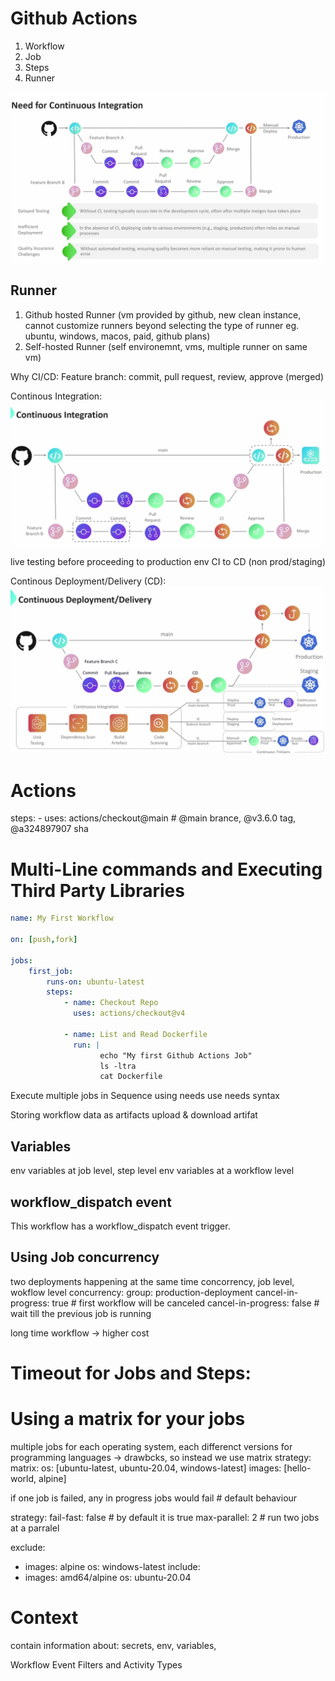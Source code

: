 # Github Actions
1. Workflow
2. Job
3. Steps
4. Runner

![Github Actions](Github-Actions.png)

## Runner
1. Github hosted Runner (vm provided by github, new clean instance, cannot customize runners beyond selecting the type of runner eg. ubuntu, windows, macos, paid, github plans)
2. Self-hosted Runner (self environemnt, vms, multiple runner on same vm)

Why CI/CD:
Feature branch:
commit, pull request, review, approve (merged)

Continous Integration:
![Continous Integration CI](Continous-Integration-CI.png)

live testing before proceeding to production env
CI to CD (non prod/staging)

Continous Deployment/Delivery (CD):
![Continous Deployment/Delivery (CD)](continous-deployment-CD.png)

# Actions
steps:
    - uses: actions/checkout@main # @main brance, @v3.6.0 tag, @a324897907 sha

# Multi-Line commands and Executing Third Party Libraries
```yaml
name: My First Workflow

on: [push,fork]

jobs:
    first_job: 
        runs-on: ubuntu-latest
        steps:
            - name: Checkout Repo
              uses: actions/checkout@v4

            - name: List and Read Dockerfile
              run: |
                    echo "My first Github Actions Job"
                    ls -ltra
                    cat Dockerfile
```
Execute multiple jobs in Sequence using needs
use needs syntax

Storing workflow data as artifacts
upload & download artifat

## Variables
env variables at job level, step level
env variables at a workflow level

## workflow_dispatch event
This workflow has a workflow_dispatch event trigger.


## Using Job concurrency
two deployments happening at the same time
concorrency, job level, wokflow level
    concurrency: 
      group:  production-deployment
      cancel-in-progress: true # first workflow will be canceled
      cancel-in-progress: false # wait till the previous job is running

long time workflow -> higher cost

# Timeout for Jobs and Steps:
# Using a matrix for your jobs
multiple jobs for each operating system, each differenct versions for programming languages -> drawbcks, so instead we use matrix
strategy:
      matrix: 
        os: [ubuntu-latest, ubuntu-20.04, windows-latest]
        images: [hello-world, alpine]

if one job is failed, any in progress jobs would fail # default behaviour

strategy:
      fail-fast: false # by default it is true
      max-parallel: 2  # run two jobs at a parralel

exclude:
  - images: alpine
    os: windows-latest
include: 
  - images: amd64/alpine
    os: ubuntu-20.04


# Context
contain information about: secrets, env, variables, 

Workflow Event Filters and Activity Types
